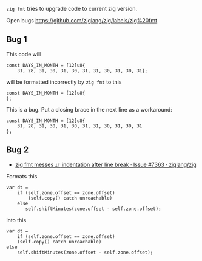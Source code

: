 `zig fmt` tries to upgrade code to current zig version.

Open bugs https://github.com/ziglang/zig/labels/zig%20fmt

## Bug 1

This code will

```zig
const DAYS_IN_MONTH = [12]u8{
    31, 28, 31, 30, 31, 30, 31, 31, 30, 31, 30, 31};
```

will be formatted incorrectly by `zig fmt` to this

```zig
const DAYS_IN_MONTH = [12]u8{
};
```

This is a bug. Put a closing brace in the next line as a workaround:

```
const DAYS_IN_MONTH = [12]u8{
    31, 28, 31, 30, 31, 30, 31, 31, 30, 31, 30, 31
};
```

## Bug 2

- [zig fmt messes `if` indentation after line break · Issue #7363 · ziglang/zig](https://github.com/ziglang/zig/issues/7363)

Formats this

```zig
var dt =
    if (self.zone.offset == zone.offset)
        (self.copy() catch unreachable)
    else
       self.shiftMinutes(zone.offset - self.zone.offset);
```

into this

```zig
var dt =
    if (self.zone.offset == zone.offset)
    (self.copy() catch unreachable)
else
    self.shiftMinutes(zone.offset - self.zone.offset);
```
